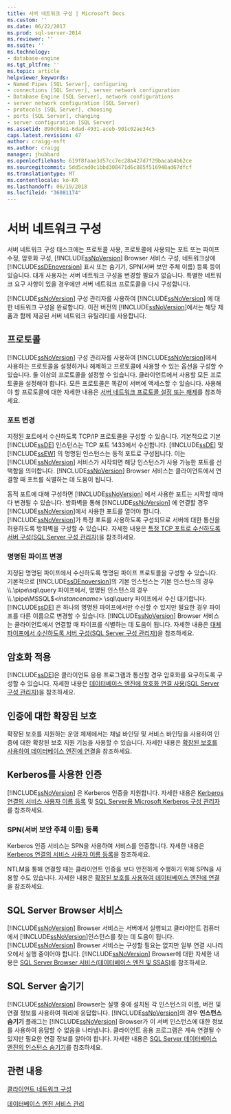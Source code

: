 ```yaml
---
title: 서버 네트워크 구성 | Microsoft Docs
ms.custom: ''
ms.date: 06/22/2017
ms.prod: sql-server-2014
ms.reviewer: ''
ms.suite: ''
ms.technology:
- database-engine
ms.tgt_pltfrm: ''
ms.topic: article
helpviewer_keywords:
- Named Pipes [SQL Server], configuring
- connections [SQL Server], server network configuration
- Database Engine [SQL Server], network configurations
- server network configuration [SQL Server]
- protocols [SQL Server], choosing
- ports [SQL Server], changing
- server configuration [SQL Server]
ms.assetid: 890c09a1-6dad-4931-aceb-901c02ae34c5
caps.latest.revision: 47
author: craigg-msft
ms.author: craigg
manager: jhubbard
ms.openlocfilehash: 619f8faae3d57cc7ec28a427d7f29bacab4b62ce
ms.sourcegitcommit: 5dd5cad0c1bbd308471d6c885f516948ad67dfcf
ms.translationtype: MT
ms.contentlocale: ko-KR
ms.lasthandoff: 06/19/2018
ms.locfileid: "36081174"
---
```

# <a name="server-network-configuration"></a>서버 네트워크 구성
  서버 네트워크 구성 태스크에는 프로토콜 사용, 프로토콜에 사용되는 포트 또는 파이프 수정, 암호화 구성, [!INCLUDE[ssNoVersion](../../includes/ssnoversion-md.md)] Browser 서비스 구성, 네트워크상에 [!INCLUDE[ssDEnoversion](../../includes/ssdenoversion-md.md)] 표시 또는 숨기기, SPN(서버 보안 주체 이름) 등록 등이 있습니다. 대개 사용자는 서버 네트워크 구성을 변경할 필요가 없습니다. 특별한 네트워크 요구 사항이 있을 경우에만 서버 네트워크 프로토콜을 다시 구성합니다.  
  
 [!INCLUDE[ssNoVersion](../../includes/ssnoversion-md.md)] 구성 관리자를 사용하여 [!INCLUDE[ssNoVersion](../../includes/ssnoversion-md.md)] 에 대한 네트워크 구성을 완료합니다. 이전 버전의 [!INCLUDE[ssNoVersion](../../includes/ssnoversion-md.md)]에서는 해당 제품과 함께 제공된 서버 네트워크 유틸리티를 사용합니다.  
  
## <a name="protocols"></a>프로토콜  
 [!INCLUDE[ssNoVersion](../../includes/ssnoversion-md.md)] 구성 관리자를 사용하여 [!INCLUDE[ssNoVersion](../../includes/ssnoversion-md.md)]에서 사용하는 프로토콜을 설정하거나 해제하고 프로토콜에 사용할 수 있는 옵션을 구성할 수 있습니다. 둘 이상의 프로토콜을 설정할 수 있습니다. 클라이언트에서 사용할 모든 프로토콜을 설정해야 합니다. 모든 프로토콜은 똑같이 서버에 액세스할 수 있습니다. 사용해야 할 프로토콜에 대한 자세한 내용은 [서버 네트워크 프로토콜 설정 또는 해제](enable-or-disable-a-server-network-protocol.md)를 참조하세요.  
  
### <a name="changing-a-port"></a>포트 변경  
 지정된 포트에서 수신하도록 TCP/IP 프로토콜을 구성할 수 있습니다. 기본적으로 기본 [!INCLUDE[ssDE](../../includes/ssde-md.md)] 인스턴스는 TCP 포트 1433에서 수신합니다. [!INCLUDE[ssDE](../../includes/ssde-md.md)] 및 [!INCLUDE[ssEW](../../includes/ssew-md.md)] 의 명명된 인스턴스는 동적 포트로 구성됩니다. 이는 [!INCLUDE[ssNoVersion](../../includes/ssnoversion-md.md)] 서비스가 시작되면 해당 인스턴스가 사용 가능한 포트를 선택함을 의미합니다. [!INCLUDE[ssNoVersion](../../includes/ssnoversion-md.md)] Browser 서비스는 클라이언트에서 연결할 때 포트를 식별하는 데 도움이 됩니다.  
  
 동적 포트에 대해 구성하면 [!INCLUDE[ssNoVersion](../../includes/ssnoversion-md.md)] 에서 사용한 포트는 시작할 때마다 변경될 수 있습니다. 방화벽을 통해 [!INCLUDE[ssNoVersion](../../includes/ssnoversion-md.md)] 에 연결할 경우 [!INCLUDE[ssNoVersion](../../includes/ssnoversion-md.md)]에서 사용한 포트를 열어야 합니다. [!INCLUDE[ssNoVersion](../../includes/ssnoversion-md.md)]가 특정 포트를 사용하도록 구성되므로 서버에 대한 통신을 허용하도록 방화벽을 구성할 수 있습니다. 자세한 내용은 [특정 TCP 포트로 수신하도록 서버 구성&#40;SQL Server 구성 관리자&#41;](configure-a-server-to-listen-on-a-specific-tcp-port.md)을 참조하세요.  
  
### <a name="changing-a-named-pipe"></a>명명된 파이프 변경  
 지정된 명명된 파이프에서 수신하도록 명명된 파이프 프로토콜을 구성할 수 있습니다. 기본적으로 [!INCLUDE[ssDEnoversion](../../includes/ssdenoversion-md.md)]의 기본 인스턴스는 기본 인스턴스의 경우 \\\\.\pipe\sql\query 파이프에서, 명명된 인스턴스의 경우 \\\\.\pipe\MSSQL$*\<instancename>* \sql\query 파이프에서 수신 대기합니다. [!INCLUDE[ssDE](../../includes/ssde-md.md)] 은 하나의 명명된 파이프에서만 수신할 수 있지만 필요한 경우 파이프를 다른 이름으로 변경할 수 있습니다. [!INCLUDE[ssNoVersion](../../includes/ssnoversion-md.md)] Browser 서비스는 클라이언트에서 연결할 때 파이프를 식별하는 데 도움이 됩니다. 자세한 내용은 [대체 파이프에서 수신하도록 서버 구성&#40;SQL Server 구성 관리자&#41;](configure-a-server-to-listen-on-an-alternate-pipe.md)을 참조하세요.  
  
## <a name="force-encryption"></a>암호화 적용  
 [!INCLUDE[ssDE](../../includes/ssde-md.md)]은 클라이언트 응용 프로그램과 통신할 경우 암호화를 요구하도록 구성할 수 있습니다. 자세한 내용은 [데이터베이스 엔진에 암호화 연결 사용&#40;SQL Server 구성 관리자&#41;](enable-encrypted-connections-to-the-database-engine.md)을 참조하세요.  
  
## <a name="extended-protection-for-authentication"></a>인증에 대한 확장된 보호  
 확장된 보호를 지원하는 운영 체제에서는 채널 바인딩 및 서비스 바인딩을 사용하여 인증에 대한 확장된 보호 지원 기능을 사용할 수 있습니다. 자세한 내용은 [확장된 보호를 사용하여 데이터베이스 엔진에 연결](connect-to-the-database-engine-using-extended-protection.md)을 참조하세요.  
  
## <a name="authenticating-by-using-kerberos"></a>Kerberos를 사용한 인증  
 [!INCLUDE[ssNoVersion](../../includes/ssnoversion-md.md)] 은 Kerberos 인증을 지원합니다. 자세한 내용은 [Kerberos 연결의 서비스 사용자 이름 등록](register-a-service-principal-name-for-kerberos-connections.md) 및 [SQL Server용 Microsoft Kerberos 구성 관리자](http://www.microsoft.com/download/details.aspx?id=39046)를 참조하세요.  
  
### <a name="registering-a-server-principal-name-spn"></a>SPN(서버 보안 주체 이름) 등록  
 Kerberos 인증 서비스는 SPN을 사용하여 서비스를 인증합니다. 자세한 내용은 [Kerberos 연결의 서비스 사용자 이름 등록](register-a-service-principal-name-for-kerberos-connections.md)을 참조하세요.  
  
 NTLM을 통해 연결할 때는 클라이언트 인증을 보다 안전하게 수행하기 위해 SPN을 사용할 수도 있습니다. 자세한 내용은 [확장된 보호를 사용하여 데이터베이스 엔진에 연결](connect-to-the-database-engine-using-extended-protection.md)을 참조하세요.  
  
## <a name="sql-server-browser-service"></a>SQL Server Browser 서비스  
 [!INCLUDE[ssNoVersion](../../includes/ssnoversion-md.md)] Browser 서비스는 서버에서 실행되고 클라이언트 컴퓨터에서 [!INCLUDE[ssNoVersion](../../includes/ssnoversion-md.md)]인스턴스를 찾는 데 도움이 됩니다. [!INCLUDE[ssNoVersion](../../includes/ssnoversion-md.md)] Browser 서비스는 구성할 필요는 없지만 일부 연결 시나리오에서 실행 중이어야 합니다. [!INCLUDE[ssNoVersion](../../includes/ssnoversion-md.md)] Browser에 대한 자세한 내용은 [SQL Server Browser 서비스&#40;데이터베이스 엔진 및 SSAS&#41;](sql-server-browser-service-database-engine-and-ssas.md)를 참조하세요.  
  
## <a name="hiding-sql-server"></a>SQL Server 숨기기  
 [!INCLUDE[ssNoVersion](../../includes/ssnoversion-md.md)] Browser는 실행 중에 설치된 각 인스턴스의 이름, 버전 및 연결 정보를 사용하여 쿼리에 응답합니다. [!INCLUDE[ssNoVersion](../../includes/ssnoversion-md.md)]의 경우 **인스턴스 숨기기** 플래그는 [!INCLUDE[ssNoVersion](../../includes/ssnoversion-md.md)] Browser가 이 서버 인스턴스에 대한 정보를 사용하여 응답할 수 없음을 나타냅니다. 클라이언트 응용 프로그램은 계속 연결될 수 있지만 필요한 연결 정보를 알아야 합니다. 자세한 내용은 [SQL Server 데이터베이스 엔진의 인스턴스 숨기기](../sql-server-database-engine-overview.md)를 참조하세요.  
  
## <a name="related-content"></a>관련 내용  
 [클라이언트 네트워크 구성](client-network-configuration.md)  
  
 [데이터베이스 엔진 서비스 관리](manage-the-database-engine-services.md)  
  
  
